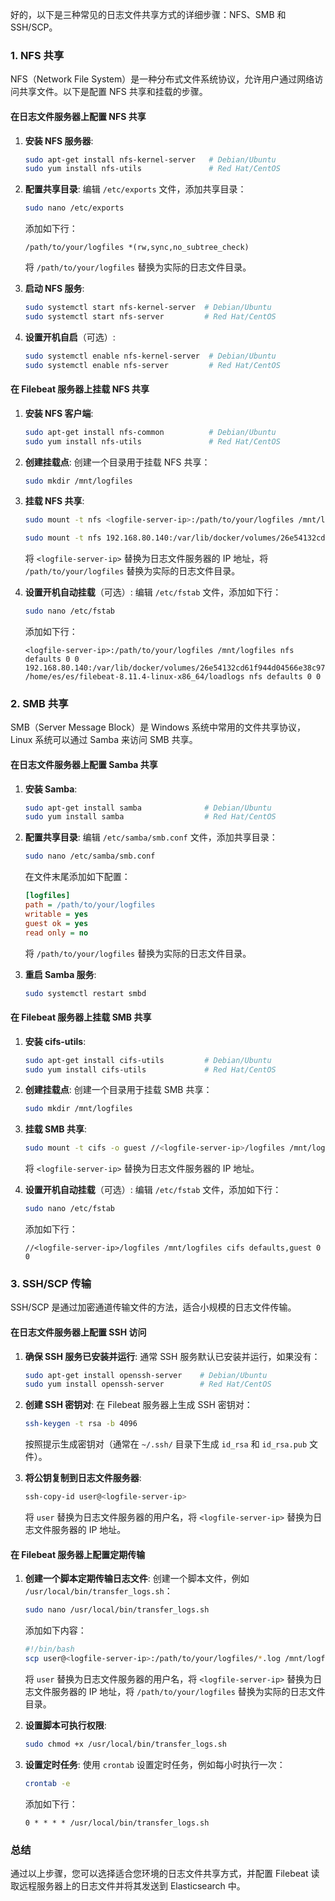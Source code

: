 好的，以下是三种常见的日志文件共享方式的详细步骤：NFS、SMB 和 SSH/SCP。

### 1. NFS 共享

NFS（Network File System）是一种分布式文件系统协议，允许用户通过网络访问共享文件。以下是配置 NFS 共享和挂载的步骤。

#### 在日志文件服务器上配置 NFS 共享

1. **安装 NFS 服务器**:
   ```bash
   sudo apt-get install nfs-kernel-server   # Debian/Ubuntu
   sudo yum install nfs-utils               # Red Hat/CentOS
   ```

2. **配置共享目录**:
   编辑 `/etc/exports` 文件，添加共享目录：
   ```bash
   sudo nano /etc/exports
   ```
   添加如下行：
   ```
   /path/to/your/logfiles *(rw,sync,no_subtree_check)
   ```
   将 `/path/to/your/logfiles` 替换为实际的日志文件目录。

3. **启动 NFS 服务**:
   ```bash
   sudo systemctl start nfs-kernel-server  # Debian/Ubuntu
   sudo systemctl start nfs-server         # Red Hat/CentOS
   ```

4. **设置开机自启**（可选）:
   ```bash
   sudo systemctl enable nfs-kernel-server  # Debian/Ubuntu
   sudo systemctl enable nfs-server         # Red Hat/CentOS
   ```

#### 在 Filebeat 服务器上挂载 NFS 共享

1. **安装 NFS 客户端**:
   ```bash
   sudo apt-get install nfs-common          # Debian/Ubuntu
   sudo yum install nfs-utils               # Red Hat/CentOS
   ```

2. **创建挂载点**:
   创建一个目录用于挂载 NFS 共享：
   ```bash
   sudo mkdir /mnt/logfiles
   ```

3. **挂载 NFS 共享**:
   ```bash
   sudo mount -t nfs <logfile-server-ip>:/path/to/your/logfiles /mnt/logfiles
   
   sudo mount -t nfs 192.168.80.140:/var/lib/docker/volumes/26e54132cd61f944d04566e38c9758a44121fe97778404e65b78b573980809aa/_data /home/es/es/filebeat-8.11.4-linux-x86_64/loadlogs
   ```
   将 `<logfile-server-ip>` 替换为日志文件服务器的 IP 地址，将 `/path/to/your/logfiles` 替换为实际的日志文件目录。

4. **设置开机自动挂载**（可选）:
   编辑 `/etc/fstab` 文件，添加如下行：
   ```bash
   sudo nano /etc/fstab
   ```
   添加如下行：
   ```
   <logfile-server-ip>:/path/to/your/logfiles /mnt/logfiles nfs defaults 0 0
   192.168.80.140:/var/lib/docker/volumes/26e54132cd61f944d04566e38c9758a44121fe97778404e65b78b573980809aa/_data /home/es/es/filebeat-8.11.4-linux-x86_64/loadlogs nfs defaults 0 0
   
   ```

### 2. SMB 共享

SMB（Server Message Block）是 Windows 系统中常用的文件共享协议，Linux 系统可以通过 Samba 来访问 SMB 共享。

#### 在日志文件服务器上配置 Samba 共享

1. **安装 Samba**:
   ```bash
   sudo apt-get install samba              # Debian/Ubuntu
   sudo yum install samba                  # Red Hat/CentOS
   ```

2. **配置共享目录**:
   编辑 `/etc/samba/smb.conf` 文件，添加共享目录：
   ```bash
   sudo nano /etc/samba/smb.conf
   ```
   在文件末尾添加如下配置：
   ```ini
   [logfiles]
   path = /path/to/your/logfiles
   writable = yes
   guest ok = yes
   read only = no
   ```
   将 `/path/to/your/logfiles` 替换为实际的日志文件目录。

3. **重启 Samba 服务**:
   ```bash
   sudo systemctl restart smbd
   ```

#### 在 Filebeat 服务器上挂载 SMB 共享

1. **安装 cifs-utils**:
   ```bash
   sudo apt-get install cifs-utils         # Debian/Ubuntu
   sudo yum install cifs-utils             # Red Hat/CentOS
   ```

2. **创建挂载点**:
   创建一个目录用于挂载 SMB 共享：
   ```bash
   sudo mkdir /mnt/logfiles
   ```

3. **挂载 SMB 共享**:
   ```bash
   sudo mount -t cifs -o guest //<logfile-server-ip>/logfiles /mnt/logfiles
   ```
   将 `<logfile-server-ip>` 替换为日志文件服务器的 IP 地址。

4. **设置开机自动挂载**（可选）:
   编辑 `/etc/fstab` 文件，添加如下行：
   ```bash
   sudo nano /etc/fstab
   ```
   添加如下行：
   ```
   //<logfile-server-ip>/logfiles /mnt/logfiles cifs defaults,guest 0 0
   ```

### 3. SSH/SCP 传输

SSH/SCP 是通过加密通道传输文件的方法，适合小规模的日志文件传输。

#### 在日志文件服务器上配置 SSH 访问

1. **确保 SSH 服务已安装并运行**:
   通常 SSH 服务默认已安装并运行，如果没有：
   ```bash
   sudo apt-get install openssh-server    # Debian/Ubuntu
   sudo yum install openssh-server        # Red Hat/CentOS
   ```

2. **创建 SSH 密钥对**:
   在 Filebeat 服务器上生成 SSH 密钥对：
   ```bash
   ssh-keygen -t rsa -b 4096
   ```
   按照提示生成密钥对（通常在 `~/.ssh/` 目录下生成 `id_rsa` 和 `id_rsa.pub` 文件）。

3. **将公钥复制到日志文件服务器**:
   ```bash
   ssh-copy-id user@<logfile-server-ip>
   ```
   将 `user` 替换为日志文件服务器的用户名，将 `<logfile-server-ip>` 替换为日志文件服务器的 IP 地址。

#### 在 Filebeat 服务器上配置定期传输

1. **创建一个脚本定期传输日志文件**:
   创建一个脚本文件，例如 `/usr/local/bin/transfer_logs.sh`：
   ```bash
   sudo nano /usr/local/bin/transfer_logs.sh
   ```
   添加如下内容：
   ```bash
   #!/bin/bash
   scp user@<logfile-server-ip>:/path/to/your/logfiles/*.log /mnt/logfiles/
   ```
   将 `user` 替换为日志文件服务器的用户名，将 `<logfile-server-ip>` 替换为日志文件服务器的 IP 地址，将
   `/path/to/your/logfiles` 替换为实际的日志文件目录。

2. **设置脚本可执行权限**:
   ```bash
   sudo chmod +x /usr/local/bin/transfer_logs.sh
   ```

3. **设置定时任务**:
   使用 `crontab` 设置定时任务，例如每小时执行一次：
   ```bash
   crontab -e
   ```
   添加如下行：
   ```
   0 * * * * /usr/local/bin/transfer_logs.sh
   ```

### 总结

通过以上步骤，您可以选择适合您环境的日志文件共享方式，并配置 Filebeat 读取远程服务器上的日志文件并将其发送到 Elasticsearch
中。